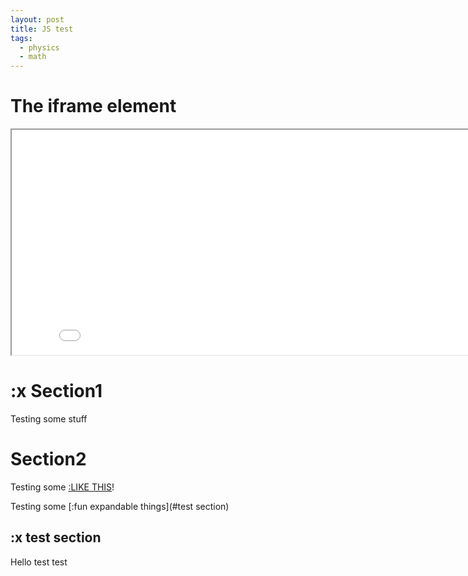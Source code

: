 ```yaml
---
layout: post
title: JS test
tags:
  - physics
  - math
---
```

<script src="https://cdn.jsdelivr.net/gh/ncase/nutshell/nutshell.js"></script>
<script>
Nutshell.setOptions({
    startOnLoad: true, 
    lang: 'en', 
    dontEmbedHeadings: true
});
</script>

<html>
<body>

<h1>The iframe element</h1>

<iframe src="/assets/js/Noether/square.html" width="840" height="360"></iframe>

<h1>:x Section1</h1>

<p>Testing some stuff</p>

</body>

<h1>Section2</h1>

<p>Testing some  <a href="#Section1">:LIKE THIS</a>!</p>

</html>



Testing some [:fun expandable things](#test section)

## :x test section
Hello test test

